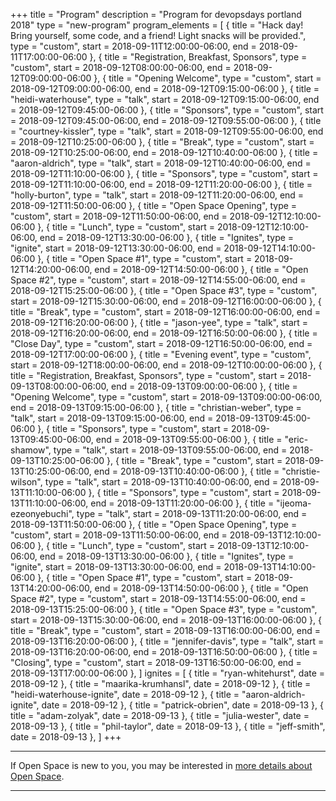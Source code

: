 +++
title = "Program"
description = "Program for devopsdays portland 2018"
type = "new-program"
program_elements = [
    { title = "Hack day! Bring yourself, some code, and a friend! Light snacks will be provided.", type = "custom", start = 2018-09-11T12:00:00-06:00, end = 2018-09-11T17:00:00-06:00 },
    { title = "Registration, Breakfast, Sponsors", type = "custom", start = 2018-09-12T08:00:00-06:00, end = 2018-09-12T09:00:00-06:00 },
    { title = "Opening Welcome", type = "custom", start = 2018-09-12T09:00:00-06:00, end = 2018-09-12T09:15:00-06:00 },
    { title = "heidi-waterhouse", type = "talk", start = 2018-09-12T09:15:00-06:00, end = 2018-09-12T09:45:00-06:00 },
    { title = "Sponsors", type = "custom", start = 2018-09-12T09:45:00-06:00, end = 2018-09-12T09:55:00-06:00 },
    { title = "courtney-kissler", type = "talk", start = 2018-09-12T09:55:00-06:00, end = 2018-09-12T10:25:00-06:00 },
    { title = "Break", type = "custom", start = 2018-09-12T10:25:00-06:00, end = 2018-09-12T10:40:00-06:00 },
    { title = "aaron-aldrich", type = "talk", start = 2018-09-12T10:40:00-06:00, end = 2018-09-12T11:10:00-06:00 },
    { title = "Sponsors", type = "custom", start = 2018-09-12T11:10:00-06:00, end = 2018-09-12T11:20:00-06:00 },
    { title = "holly-burton", type = "talk", start = 2018-09-12T11:20:00-06:00, end = 2018-09-12T11:50:00-06:00 },
    { title = "Open Space Opening", type = "custom", start = 2018-09-12T11:50:00-06:00, end = 2018-09-12T12:10:00-06:00 },
    { title = "Lunch", type = "custom", start = 2018-09-12T12:10:00-06:00, end = 2018-09-12T13:30:00-06:00 },
    { title = "Ignites", type = "ignite", start = 2018-09-12T13:30:00-06:00, end = 2018-09-12T14:10:00-06:00 },
    { title = "Open Space #1", type = "custom", start = 2018-09-12T14:20:00-06:00, end = 2018-09-12T14:50:00-06:00 },
    { title = "Open Space #2", type = "custom", start = 2018-09-12T14:55:00-06:00, end = 2018-09-12T15:25:00-06:00 },
    { title = "Open Space #3", type = "custom", start = 2018-09-12T15:30:00-06:00, end = 2018-09-12T16:00:00-06:00 },
    { title = "Break", type = "custom", start = 2018-09-12T16:00:00-06:00, end = 2018-09-12T16:20:00-06:00 },
    { title = "jason-yee", type = "talk", start = 2018-09-12T16:20:00-06:00, end = 2018-09-12T16:50:00-06:00 },
    { title = "Close Day", type = "custom", start = 2018-09-12T16:50:00-06:00, end = 2018-09-12T17:00:00-06:00 },
    { title = "Evening event", type = "custom", start = 2018-09-12T18:00:00-06:00, end = 2018-09-12T10:00:00-06:00 },
    { title = "Registration, Breakfast, Sponsors", type = "custom", start = 2018-09-13T08:00:00-06:00, end = 2018-09-13T09:00:00-06:00 },
    { title = "Opening Welcome", type = "custom", start = 2018-09-13T09:00:00-06:00, end = 2018-09-13T09:15:00-06:00 },
    { title = "christian-weber", type = "talk", start = 2018-09-13T09:15:00-06:00, end = 2018-09-13T09:45:00-06:00 },
    { title = "Sponsors", type = "custom", start = 2018-09-13T09:45:00-06:00, end = 2018-09-13T09:55:00-06:00 },
    { title = "eric-shamow", type = "talk", start = 2018-09-13T09:55:00-06:00, end = 2018-09-13T10:25:00-06:00 },
    { title = "Break", type = "custom", start = 2018-09-13T10:25:00-06:00, end = 2018-09-13T10:40:00-06:00 },
    { title = "christie-wilson", type = "talk", start = 2018-09-13T10:40:00-06:00, end = 2018-09-13T11:10:00-06:00 },
    { title = "Sponsors", type = "custom", start = 2018-09-13T11:10:00-06:00, end = 2018-09-13T11:20:00-06:00 },
    { title = "ijeoma-ezeonyebuchi", type = "talk", start = 2018-09-13T11:20:00-06:00, end = 2018-09-13T11:50:00-06:00 },
    { title = "Open Space Opening", type = "custom", start = 2018-09-13T11:50:00-06:00, end = 2018-09-13T12:10:00-06:00 },
    { title = "Lunch", type = "custom", start = 2018-09-13T12:10:00-06:00, end = 2018-09-13T13:30:00-06:00 },
    { title = "Ignites", type = "ignite", start = 2018-09-13T13:30:00-06:00, end = 2018-09-13T14:10:00-06:00 },
    { title = "Open Space #1", type = "custom", start = 2018-09-13T14:20:00-06:00, end = 2018-09-13T14:50:00-06:00 },
    { title = "Open Space #2", type = "custom", start = 2018-09-13T14:55:00-06:00, end = 2018-09-13T15:25:00-06:00 },
    { title = "Open Space #3", type = "custom", start = 2018-09-13T15:30:00-06:00, end = 2018-09-13T16:00:00-06:00 },
    { title = "Break", type = "custom", start = 2018-09-13T16:00:00-06:00, end = 2018-09-13T16:20:00-06:00 },
    { title = "jennifer-davis", type = "talk", start = 2018-09-13T16:20:00-06:00, end = 2018-09-13T16:50:00-06:00 },
    { title = "Closing", type = "custom", start = 2018-09-13T16:50:00-06:00, end = 2018-09-13T17:00:00-06:00 },
]
ignites = [
    { title = "ryan-whitehurst", date = 2018-09-12 },
    { title = "maarika-krumhansl", date = 2018-09-12 },
    { title = "heidi-waterhouse-ignite", date = 2018-09-12 },
    { title = "aaron-aldrich-ignite", date = 2018-09-12 },
    { title = "patrick-obrien", date = 2018-09-13 },
    { title = "adam-zolyak", date = 2018-09-13 },
    { title = "julia-wester", date = 2018-09-13 },
    { title = "phil-taylor", date = 2018-09-13 },
    { title = "jeff-smith", date = 2018-09-13 },
]
+++
<div class = "row">
  <div class = "col">
    <hr />
    If Open Space is new to you, you may be interested in <a href="/pages/open-space-format">more details about Open Space</a>.
    <hr />
  </div>
</div>
